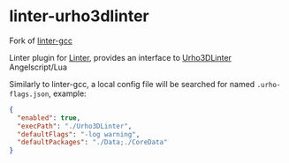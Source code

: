 # linter-urho3dlinter
Fork of  [linter-gcc](https://github.com/hebaishi/linter-gcc)

Linter plugin for [Linter](https://github.com/AtomLinter/Linter), provides an interface to [Urho3DLinter](https://github.com/hdunderscore/Urho3D/tree/Urho3DLinter) Angelscript/Lua

Similarly to linter-gcc, a local config file will be searched for named `.urho-flags.json`, example:
```json
{
  "enabled": true,
  "execPath": "./Urho3DLinter",
  "defaultFlags": "-log warning",
  "defaultPackages": "./Data;./CoreData"
}
```
